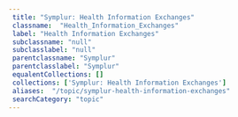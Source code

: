 ```yaml
--- 
 title: "Symplur: Health Information Exchanges" 
 classname:  "Health_Information_Exchanges" 
 label: "Health Information Exchanges" 
 subclassname: "null" 
 subclasslabel: "null" 
 parentclassname: "Symplur" 
 parentclasslabel: "Symplur" 
 equalentCollections: [] 
 collections: ['Symplur: Health Information Exchanges']
 aliases:  "/topic/symplur-health-information-exchanges"  
 searchCategory: "topic" 
---
```

